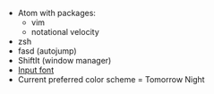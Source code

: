 * Atom with packages:
    * vim
    * notational velocity
* zsh
* fasd (autojump)
* ShiftIt (window manager)
* [Input font](http://input.fontbureau.com)
* Current preferred color scheme = Tomorrow Night
